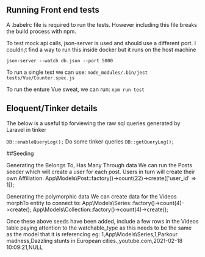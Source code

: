 ## Running Front end tests
A .babelrc file is required to run the tests. However including this file breaks the build process with npm.

To test mock api calls, json-server is used and should use a different port. 
I couldn;t find a way to run this inside docker but it runs on the host machine 

```json-server --watch db.json --port 5000```

To run a single test we can use:
```node_modules/.bin/jest tests/Vue/Counter.spec.js```

To run the enture Vue sweat, we can run:
```npm run test```

## Eloquent/Tinker details

The below is a useful tip forviewing the raw sql queries generated by Laravel in tinker

```DB::enableQueryLog();```
Do some tinker queries
```DB::getQueryLog();```

##Seeding

Generating the Belongs To, Has Many Through data
We can run the Posts seeder which will create a user for each post. Users in turn will create their own Affiliation.
App\Models\Post::factory()->count(22)->create(['user_id' => 1]);

Generating the polymorphic data 
We can create data for the Videos morphTo entity to connect to:
App\Models\Series::factory()->count(4)->create();
App\Models\Collection::factory()->count(4)->create();

Once these above seeds have been added, include a few rows in the Videos table paying attention to the watchable_type as this needs to be the same as the model that it is referencing eg:
 1,App\Models\Series,1,Parkour madness,Dazzling stunts in European cities.,youtube.com,2021-02-18 10:09:21,NULL